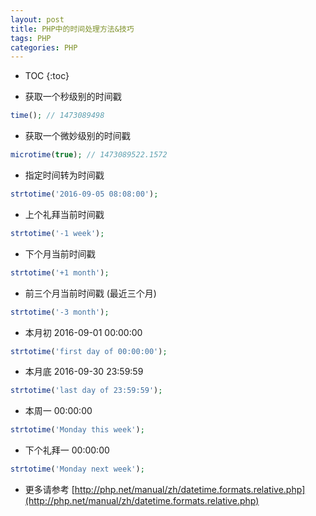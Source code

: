 ```yaml
---
layout: post
title: PHP中的时间处理方法&技巧
tags: PHP
categories: PHP
---
```

* TOC
{:toc}

* 获取一个秒级别的时间戳
```php
time(); // 1473089498
```

* 获取一个微妙级别的时间戳
```php
microtime(true); // 1473089522.1572
```

* 指定时间转为时间戳
```php
strtotime('2016-09-05 08:08:00');
```

* 上个礼拜当前时间戳
```php
strtotime('-1 week');
```

* 下个月当前时间戳
```php
strtotime('+1 month');
```

* 前三个月当前时间戳 (最近三个月)
```php
strtotime('-3 month');
```

* 本月初  2016-09-01 00:00:00
```php
strtotime('first day of 00:00:00');
```


* 本月底 2016-09-30 23:59:59
```php
strtotime('last day of 23:59:59');
```

* 本周一 00:00:00
```php
strtotime('Monday this week');
```

* 下个礼拜一 00:00:00
```php
strtotime('Monday next week');
```

* 更多请参考 [http://php.net/manual/zh/datetime.formats.relative.php](http://php.net/manual/zh/datetime.formats.relative.php)
